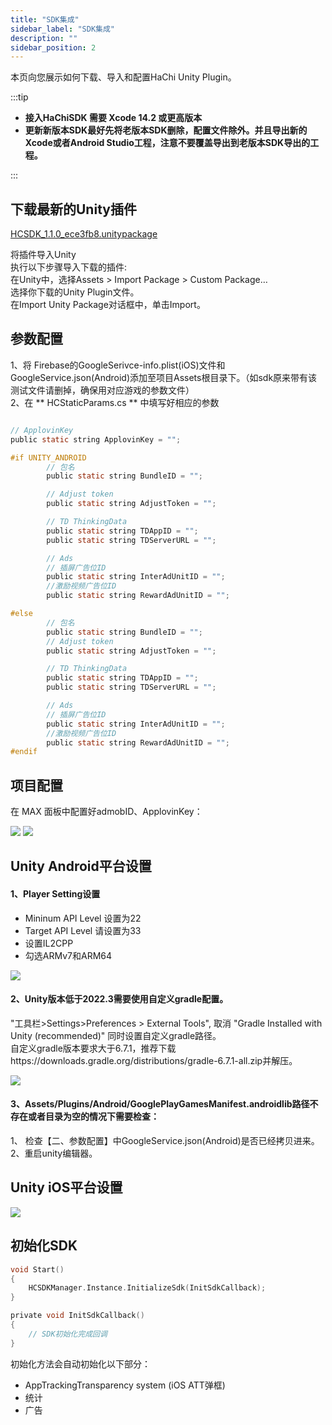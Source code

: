 ```yaml
---
title: "SDK集成"
sidebar_label: "SDK集成"
description: ""
sidebar_position: 2
---
```

本页向您展示如何下载、导入和配置HaChi  Unity Plugin。

:::tip

 - **接入HaChiSDK 需要 Xcode 14.2 或更高版本**       
 - **更新新版本SDK最好先将老版本SDK删除，配置文件除外。并且导出新的Xcode或者Android Studio工程，注意不要覆盖导出到老版本SDK导出的工程。**   

:::


## 下载最新的Unity插件 
<!--下载最新的Unity插件-->
[HCSDK_1.1.0_ece3fb8.unitypackage](https://touka-artifacts.oss-cn-beijing.aliyuncs.com/TKG%20%E5%8F%91%E8%A1%8C%E6%8A%80%E6%9C%AF/Hachi%20SDK/Unity/1.1.0/HCSDK_1.1.0_ece3fb8.unitypackage)<br/>

将插件导入Unity<br/>
执行以下步骤导入下载的插件:<br/>
在Unity中，选择Assets > Import Package > Custom Package…<br/>
选择你下载的Unity Plugin文件。<br/>
在Import Unity Package对话框中，单击Import。<br/>

## 参数配置
1、将 Firebase的GoogleSerivce-info.plist(iOS)文件和GoogleService.json(Android)添加至项目Assets根目录下。（如sdk原来带有该测试文件请删掉，确保用对应游戏的参数文件）<br/>
2、在 ** HCStaticParams.cs ** 中填写好相应的参数<br/>

```c

// ApplovinKey
public static string ApplovinKey = "";

#if UNITY_ANDROID
        // 包名
        public static string BundleID = "";

        // Adjust token
        public static string AdjustToken = "";

        // TD ThinkingData
        public static string TDAppID = "";
        public static string TDServerURL = "";

        // Ads
        // 插屏广告位ID
        public static string InterAdUnitID = "";
        //激励视频广告位ID
        public static string RewardAdUnitID = "";

#else
        // 包名
        public static string BundleID = "";
        // Adjust token
        public static string AdjustToken = "";

        // TD ThinkingData
        public static string TDAppID = "";
        public static string TDServerURL = "";

        // Ads
        // 插屏广告位ID
        public static string InterAdUnitID = "";
        //激励视频广告位ID
        public static string RewardAdUnitID = "";
#endif

```

## 项目配置
在 MAX 面板中配置好admobID、ApplovinKey：<br/>

![](/img/HCSDK/image01.png)
![](/img/HCSDK/image02.png)  

## Unity Android平台设置
#### 1、Player Setting设置
- Mininum API Level 设置为22
- Target API Level 请设置为33
- 设置IL2CPP
- 勾选ARMv7和ARM64

![](/img/HCSDK/image04.png)  

#### 2、Unity版本低于2022.3需要使用自定义gradle配置。
"工具栏>Settings>Preferences > External Tools", 取消 "Gradle Installed with Unity (recommended)" 同时设置自定义gradle路径。<br/>
自定义gradle版本要求大于6.7.1，推荐下载https://downloads.gradle.org/distributions/gradle-6.7.1-all.zip并解压。

![](/img/HCSDK/image05.png)  

#### 3、Assets/Plugins/Android/GooglePlayGamesManifest.androidlib路径不存在或者目录为空的情况下需要检查：
1、 检查【二、参数配置】中GoogleService.json(Android)是否已经拷贝进来。<br/>
2、重启unity编辑器。

## Unity iOS平台设置

![](/img/HCSDK/image06.png)  

## 初始化SDK
```c
void Start()
{
    HCSDKManager.Instance.InitializeSdk(InitSdkCallback);
}

private void InitSdkCallback()
{
    // SDK初始化完成回调
}
```
初始化方法会自动初始化以下部分：

* AppTrackingTransparency system (iOS ATT弹框)
* 统计
* 广告
